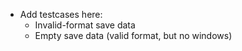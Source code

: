  - Add testcases here:
   - Invalid-format save data
   - Empty save data (valid format, but no windows)

